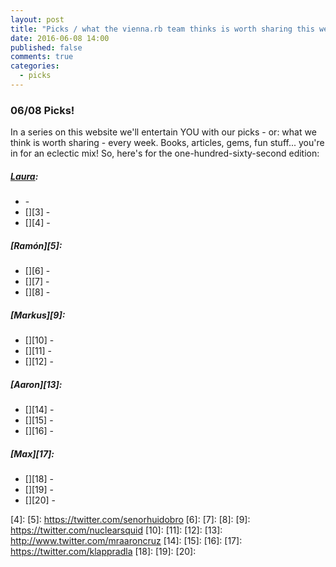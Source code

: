 ```yaml
---
layout: post
title: "Picks / what the vienna.rb team thinks is worth sharing this week"
date: 2016-06-08 14:00
published: false
comments: true
categories:
  - picks
---
```


### 06/08 Picks!

In a series on this website we'll entertain YOU with our picks - or: what we think is worth sharing - every week.
Books, articles, gems, fun stuff... you're in for an eclectic mix! So, here's for the one-hundred-sixty-second edition:

##### [Laura][1]:
- [][2] - 
- [][3] - 
- [][4] - 

##### [Ramón][5]:
- [][6] -
- [][7] -
- [][8] - 

##### [Markus][9]:
- [][10] - 
- [][11] - 
- [][12] - 

##### [Aaron][13]:
- [][14] -
- [][15] -
- [][16] -

##### [Max][17]:
- [][18] - 
- [][19] - 
- [][20] - 

[1]: http://www.twitter.com/alicetragedy
[2]: 
[3]: 
[4]: 
[5]: https://twitter.com/senorhuidobro
[6]:
[7]:
[8]:
[9]: https://twitter.com/nuclearsquid
[10]: 
[11]: 
[12]: 
[13]: http://www.twitter.com/mraaroncruz
[14]:
[15]:
[16]:
[17]: https://twitter.com/klappradla
[18]: 
[19]: 
[20]: 
